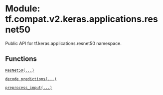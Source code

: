 <div itemscope itemtype="http://developers.google.com/ReferenceObject">
<meta itemprop="name" content="tf.compat.v2.keras.applications.resnet50" />
<meta itemprop="path" content="Stable" />
</div>

# Module: tf.compat.v2.keras.applications.resnet50

Public API for tf.keras.applications.resnet50 namespace.

<!-- Placeholder for "Used in" -->


## Functions

[`ResNet50(...)`](../../../../../tf/keras/applications/ResNet50.md)

[`decode_predictions(...)`](../../../../../tf/keras/applications/resnet/decode_predictions.md)

[`preprocess_input(...)`](../../../../../tf/keras/applications/resnet/preprocess_input.md)

